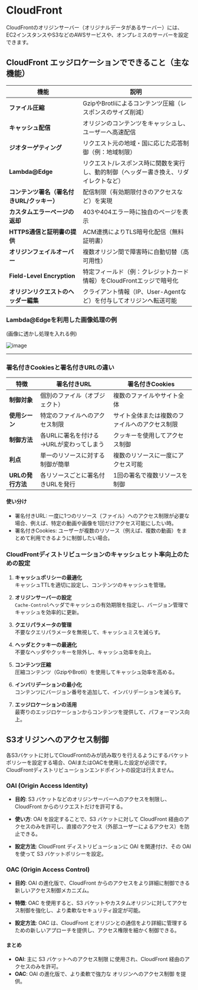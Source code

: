 # CloudFront

CloudFrontのオリジンサーバー（オリジナルデータがあるサーバー）には、EC2インスタンスやS3などのAWSサービスや、オンプレミスのサーバーを設定できます。

## CloudFront エッジロケーションでできること（主な機能）

| 機能 | 説明 |
|------|------|
| **ファイル圧縮** | GzipやBrotliによるコンテンツ圧縮（レスポンスのサイズ削減） |
| **キャッシュ配信** | オリジンのコンテンツをキャッシュし、ユーザーへ高速配信 |
| **ジオターゲティング** | リクエスト元の地域・国に応じた応答制御（例：地域制限） |
| **Lambda@Edge** | リクエスト/レスポンス時に関数を実行し、動的制御（ヘッダー書き換え、リダイレクトなど） |
| **コンテンツ署名（署名付きURL/クッキー）** | 配信制限（有効期限付きのアクセスなど）を実現 |
| **カスタムエラーページの返却** | 403や404エラー時に独自のページを表示 |
| **HTTPS通信と証明書の提供** | ACM連携によりTLS暗号化配信（無料証明書） |
| **オリジンフェイルオーバー** | 複数オリジン間で障害時に自動切替（高可用性） |
| **Field-Level Encryption** | 特定フィールド（例：クレジットカード情報）をCloudFrontエッジで暗号化 |
| **オリジンリクエストのヘッダー編集** | クライアント情報（IP、User-Agentなど）を付与してオリジンへ転送可能 |

### Lambda@Edgeを利用した画像処理の例

(画像に透かし処理を入れる例)

![image](https://ping-t-resouces.com/uploads/question_image/file/28267/k66728.jpg?t=1746853821)

---

### 署名付きCookiesと署名付きURLの違い

| 特徴                   | 署名付きURL                         | 署名付きCookies                    |
|------------------------|------------------------------------|-------------------------------------|
| **制御対象**           | 個別のファイル（オブジェクト）       | 複数のファイルやサイト全体         |
| **使用シーン**         | 特定のファイルへのアクセス制限     | サイト全体または複数のファイルへのアクセス制限 |
| **制御方法**           | 各URLに署名を付ける →URLが変わってしまう   | クッキーを使用してアクセス制御     |
| **利点**               | 単一のリソースに対する制御が簡単   | 複数のリソースに一度にアクセス可能 |
| **URLの発行方法**     | 各リソースごとに署名付きURLを発行   | 1回の署名で複数リソースを制御      |

#### 使い分け
- 署名付きURL: 一度に1つのリソース（ファイル）へのアクセス制限が必要な場合、例えば、特定の動画や画像を1回だけアクセス可能にしたい時。
- 署名付きCookies: ユーザーが複数のリソース（例えば、複数の動画）をまとめて利用できるように制御したい場合。

### CloudFrontディストリビューションのキャッシュヒット率向上のための設定

1. **キャッシュポリシーの最適化**  
   キャッシュTTLを適切に設定し、コンテンツのキャッシュを管理。

2. **オリジンサーバーの設定**  
   `Cache-Control`ヘッダでキャッシュの有効期限を指定し、バージョン管理でキャッシュを効率的に更新。

3. **クエリパラメータの管理**  
   不要なクエリパラメータを無視して、キャッシュミスを減らす。

4. **ヘッダとクッキーの最適化**  
   不要なヘッダやクッキーを除外し、キャッシュ効率を向上。

5. **コンテンツ圧縮**  
   圧縮コンテンツ（GzipやBrotli）を使用してキャッシュ効率を高める。

6. **インバリデーションの最小化**  
   コンテンツにバージョン番号を追加して、インバリデーションを減らす。

7. **エッジロケーションの活用**  
   最寄りのエッジロケーションからコンテンツを提供して、パフォーマンス向上。

## S3オリジンへのアクセス制御

各S3バケットに対してCloudFrontのみが読み取りを行えるようにするバケットポリシーを設定する場合、OAIまたはOACを使用した設定が必須です。CloudFrontディストリビューションエンドポイントの設定は行えません。

### OAI (Origin Access Identity)
- **目的**: S3 バケットなどのオリジンサーバーへのアクセスを制限し、CloudFront からのリクエストだけを許可する。

- **使い方**: OAI を設定することで、S3 バケットに対して CloudFront 経由のアクセスのみを許可し、直接のアクセス（外部ユーザーによるアクセス）を防止できる。

- **設定方法**: CloudFront ディストリビューションに OAI を関連付け、その OAI を使って S3 バケットポリシーを設定。

### OAC (Origin Access Control)
- **目的**: OAI の進化版で、CloudFront からのアクセスをより詳細に制御できる新しいアクセス制御メカニズム。

- **特徴**: OAC を使用すると、S3 バケットやカスタムオリジンに対してアクセス制御を強化し、より柔軟なセキュリティ設定が可能。

- **設定方法**: OAC は、CloudFront とオリジンとの通信をより詳細に管理するための新しいアプローチを提供し、アクセス権限を細かく制御できる。

#### まとめ
- **OAI**: 主に S3 バケットへのアクセス制限 に使用され、CloudFront 経由のアクセスのみを許可。
- **OAC**: OAI の進化版で、より柔軟で強力な オリジンへのアクセス制御 を提供。
